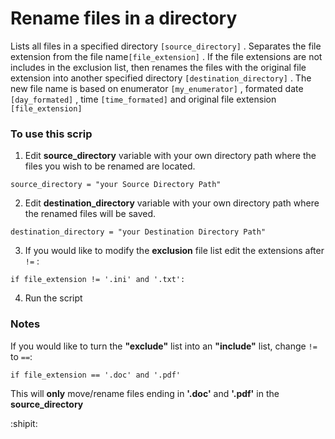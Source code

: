 # Rename files in a directory

Lists all files in a specified directory `[source_directory]` . Separates the file extension from the file name`[file_extension]` . If the file extensions are not includes in the exclusion list, then renames the files with the original file extension into another specified directory `[destination_directory]` . The new file name is based on enumerator `[my_enumerator]` , formated date `[day_formated]` , time `[time_formated]` and original file extension `[file_extension]`

### To use this scrip
1. Edit **source_directory** variable with your own directory path where the files you wish
to be renamed are located.
```
source_directory = "your Source Directory Path"
```

2. Edit **destination_directory** variable with your own directory path where the renamed files will be saved.
```
destination_directory = "your Destination Directory Path"
```

3. If you would like to modify the **exclusion** file list edit the extensions after `!=` :
 ```
 if file_extension != '.ini' and '.txt':
 ```

4. Run the script

### Notes
If you would like to turn the **"exclude"** list into an **"include"** list, change `!=` to `==`:
```
if file_extension == '.doc' and '.pdf'
```
This will **only** move/rename files ending in **'.doc'** and **'.pdf'** in the **source_directory**


:shipit: